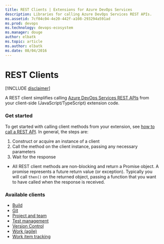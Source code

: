 ```yaml
---
title: REST Clients | Extensions for Azure DevOps Services
description: Libraries for calling Azure DevOps Services REST APIs.
ms.assetid: 7cf04c04-4e20-442f-a108-293294a591ad
ms.prod: devops
ms.technology: devops-ecosystem
ms.manager: douge
author: elbatk
ms.topic: article
ms.author: elbatk
ms.date: 08/04/2016
---
```


# REST Clients

[!INCLUDE [disclaimer](./api/_data/disclaimer.md)]

A REST client simplifies calling [Azure DevOps Services REST APIs](https://docs.microsoft.com/en-us/rest/api/vsts/) from your client-side (JavaScript/TypeScript) extension code.

### Get started

To get started with calling client methods from your extension, see [how to call a REST API](../../develop/call-rest-api.md). In general, the steps are:

1. Construct or acquire an instance of a client
2. Call the method on the client instance, passing any necessary parameters
3. Wait for the response
 * All REST client methods are non-blocking and return a Promise object. A promise represents a future return value (or exception). Typically you will call `then()` on the returned object, passing a function that you want to have called when the response is received.

### Available clients

* [Build](./api/TFS/Build/RestClient/BuildHttpClient2_2.md)
* [Git](./api/TFS/VersionControl/GitRestClient/GitHttpClient2_2.md)
* [Project and team](./api/TFS/Core/RestClient/CoreHttpClient2_2.md)
* [Test management](./api/TFS/TestManagement/RestClient/TestHttpClient2_2.md)
* [Version Control](./api/TFS/VersionControl/TfvcRestClient/TfvcHttpClient2_2.md)
* [Work (agile)](./api/TFS/Work/RestClient/WorkHttpClient2_2.md)
* [Work item tracking](./api/TFS/WorkItemTracking/RestClient/WorkItemTrackingHttpClient2_2.md)

